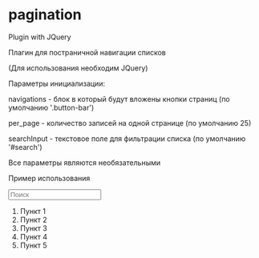 # pagination
Plugin with JQuery

Плагин для постраничной навигации списков

(Для использования необходим JQuery)

Параметры инициализации:

navigations - блок в который будут вложены кнопки страниц (по умолчанию '.button-bar')

per_page - количество записей на одной странице (по умолчанию 25)

searchInput - текстовое поле для фильтрации списка (по умолчанию '#search')

Все параметры являются необязательными

Пример использования

 <input id="search" placeholder="Поиск" />
 <ol class="list">
   <li>Пункт 1</li>
   <li>Пункт 2</li>
   <li>Пункт 3</li>
   <li>Пункт 4</li>  
   <li>Пункт 5</li>
 </ol>
 <ul class="button-bar"></ul>

 <script>
   $('.list').pagination({
      per_page:2
   });
 </script>
